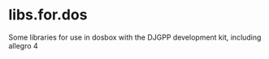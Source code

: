 libs.for.dos
============

Some libraries for use in dosbox with the DJGPP development kit, including allegro 4
